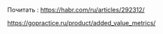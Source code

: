 



Почитать : 
https://habr.com/ru/articles/292312/

https://gopractice.ru/product/added_value_metrics/